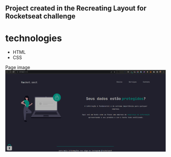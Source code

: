 ## Project created in the Recreating Layout for Rocketseat challenge

# technologies
  * HTML
  * CSS

Page image
<img src="layout.png">